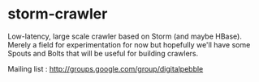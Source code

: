 storm-crawler
=============

Low-latency, large scale crawler based on Storm (and maybe HBase). Merely a field for experimentation for now but hopefully we'll have some Spouts and Bolts that will be useful for building crawlers.

Mailing list : http://groups.google.com/group/digitalpebble
